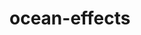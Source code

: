 # ocean-effects


[logo]: https://github.com/mceachsamu/ocean-effects/blob/master/warter.gif "Logo Title Text 1"
